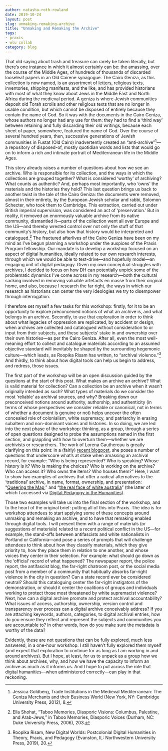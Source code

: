 ```yaml
---
author: natasha-roth-rowland
date: 2019-10-24
layout: post
slug: unmaking-remaking-archive
title: "Unmaking and Remaking the Archive"
tags:
- praxis
- wlu collab
category: blog
---
```

That old saying about trash and treasure can rarely be taken literally, but there’s one instance in which it almost certainly can be: the amassing, over the course of the Middle Ages, of hundreds of thousands of discarded looseleaf papers in an Old Cairene synagogue. The Cairo Geniza, as this collection is now named, is an assortment of letters, religious texts, inventories, shipping manifests, and the like, and has provided historians with most of what they know about Jews in the Middle East and North Africa during the medieval period. A geniza is where Jewish communities deposit old Torah scrolls and other religious texts that are no longer in usable condition, but which cannot be disposed of entirely because they contain the name of God. So it was with the documents in the Cairo Geniza, whose authors no longer had any use for them: they had to find a ‘third way’ between retaining and fully discarding their old writings, because each sheet of paper, somewhere, featured the name of God. Over the course of several hundred years, then, successive generations of Jewish communities in Fustat (Old Cairo) inadvertently created an “anti-archive”[^1]—a repository of disposed-of, mostly quotidian words and lists that would go on to inform a rich and intimate portrait of Mediterranean life in the Middle Ages.  

This story already raises a number of questions about how we see an archive. Who is responsible for its collection, and the ways in which the collections are grouped together? What is considered ‘worthy’ of archiving? What counts as authentic? And, perhaps most importantly, who ‘owns’ the materials and the histories they hold? This last question brings us back to another twist in the tale of the Cairo Geniza: the documents were removed, almost in their entirety, by the European Jewish scholar and rabbi, Solomon Schecter, who took them to Cambridge. This extraction, carried out under British imperial supervision, was considered an act of ‘preservation.’ But in reality, it removed an enormously valuable archive from its native community, dismantled it—parts of the collection went all over Europe and the US—and thereby wrested control over not only the stuff of that community’s history, but also how that history would be interpreted and catalogued.[^2]  The fractured afterlives of the Cairo Geniza have been on my mind as I’ve begun planning a workshop under the auspices of the Praxis Program fellowship. Our mandate is to develop a workshop focused on an aspect of digital humanities, ideally related to our own research interests, through which we would be able to test-drive—and hopefully model—an engaging unit of digital pedagogy. Given my own conceptual struggles with archives, I decided to focus on how DH can potentially unpick some of the problematic dynamics I’ve come across in my research—both the cultural sacking involved in removing valuable artefacts en masse from their original home, and also, because I research the far right, the ways in which our research as historians can center the very ideologies we try to disempower through interrogation.  

I therefore set myself a few tasks for this workshop: firstly, for it to be an opportunity to explore preconceived notions of what an archive is, and what belongs in an archive. Secondly, to use that exploration in order to think about what legacies of oppression are replicated, by accident or design, when archives are collected and catalogued without consideration to or input from their subjects, and these subjects’ stake in and ownership over their own histories—as per the Cairo Geniza. After all, even the most well-meaning effort to collect and catalogue materials according to an assumed objective standard will inevitably be shaped by the surrounding hegemonic culture—which leads, as Roopika Risam has written, to “archival violence.”[^3] And thirdly, to think about how digital tools can help us begin to address, and redress, those issues.  

The first part of the workshop will be an open discussion guided by the questions at the start of this post. What makes an archive an archive? What is valid material for collection? Can a collection be an archive when it wasn’t originally intended as such? What types of materials do we consider the most ‘reliable’ as archival sources, and why? Breaking down our preconceived notions around authority, authorship, and authenticity (in terms of whose perspectives we consider reliable or canonical, not in terms of whether a document is genuine or not) helps uncover the often concealed role of colonialism, white supremacy, and patriarchy in erasing subaltern and non-dominant voices and histories. In so doing, we are led into the next phase of the workshop: thinking, as a group, through a series of open questions designed to probe the assumptions named in the first section, and grappling with how to overturn them—whether we are archivists or researchers. The work of Lorena Gauthereau is greatly clarifying on this point: in a (fairly) [recent blogpost](https://recoveryprojectappblog.wordpress.com/2017/11/20/incubator-decolonizing-the-digital-humanities/), she poses a number of questions that underscore what’s at stake when amassing an archival record, for example: “Who is being represented? Who is speaking? Whose history is it? Who is making the choices? Who is working on the archive? Who can access it? Who owns the items? Who houses them?” Here, I want to show two examples of archives that offer a radical alternatives to the ‘traditional’ archive, in name, format, ownership, and presentation: “[Queering the Map](https://queeringthemap.com/),” and “[the real face of white australia](http://invisibleaustralians.org/faces/)” (the latter of which I accessed via [Digital Pedagogy in the Humanities](https://digitalpedagogy.mla.hcommons.org/keywords/race/)).  

Those two examples will take us into the final section of the workshop, and to the heart of the original brief: putting all of this into Praxis. The idea is for workshop attendees to start applying some of these concepts around unmaking and remaking an archive, and to have that remaking enabled through digital tools. I will present them with a range of materials (or suggestions of materials) related to a recent political conflict in the US—for example, the stand-offs between antifascists and white nationalists in Portland or California—and pose a series of prompts that will challenge attendees to think about how they classify materials, which they give priority to, how they place them in relation to one another, and whose voices they center in their selection. For example: what should go down as the ‘official’ record of what happened? The newspaper report, the police report, the antifascist blog, the far-right chatroom post, or the social media post from a member of a community that habitually absorbs far-right violence in the city in question? Can a state record ever be considered neutral? Should this cataloguing center the far-right instigators of the demonstration, or should it center the coalitions of groups and individuals working to protect those most threatened by white supremacist violence? Next, how can a digital archive promote and protect archival accountability? What issues of access, authorship, ownership, version control and transparency over process can a digital archive conceivably address? If you are attaching keywords, authors, categories, to digital archival entries, how do you ensure they reflect and represent the subjects and communities you are accountable to? In other words, how do you make sure the metadata is worthy of the data?  

Evidently, these are not questions that can be fully explored, much less answered, in a one-hour workshop. I still haven’t fully explored them myself (and expect that exploration to continue for as long as I am working in and around archives). But I hope, at least, for us to unpack as a group how we think about archives, why, and how we have the capacity to inform an archive as much as it informs us. And I hope to put across the role that digital humanities—when administered correctly—can play in that reckoning. 


[^1]: Jessica Goldberg, Trade Institutions in the Medieval Mediterranean: The Geniza Merchants and their Business World (New York, NY: Cambridge University Press, 2012), 8.

[^2]: Ella Shohat, “Taboo Memories, Diasporic Visions: Columbus, Palestine, and Arab-Jews,” in Taboo Memories, Diasporic Voices (Durham, NC: Duke University Press, 2006), 203.

[^3]: Roopika Risam, New Digital Worlds: Postcolonial Digital Humanities in Theory, Praxis, and Pedagogy (Evanston, IL: Northwestern University Press, 2019), 20.
